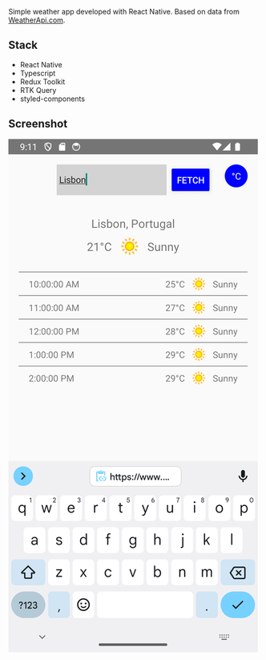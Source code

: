 Simple weather app developed with React Native. Based on data from [WeatherApi.com](https://www.weatherapi.com/docs/).

## Stack

- React Native
- Typescript
- Redux Toolkit
- RTK Query
- styled-components

## Screenshot

![Screenshot](/screenshot.png)
